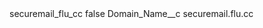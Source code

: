 <?xml version="1.0" encoding="UTF-8"?>
<CustomMetadata xmlns="http://soap.sforce.com/2006/04/metadata" xmlns:xsi="http://www.w3.org/2001/XMLSchema-instance" xmlns:xsd="http://www.w3.org/2001/XMLSchema">
    <label>securemail_flu_cc</label>
    <protected>false</protected>
    <values>
        <field>Domain_Name__c</field>
        <value xsi:type="xsd:string">securemail.flu.cc</value>
    </values>
</CustomMetadata>
